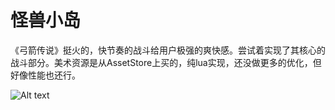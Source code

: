 # 怪兽小岛

《弓箭传说》挺火的，快节奏的战斗给用户极强的爽快感。尝试着实现了其核心的战斗部分。美术资源是从AssetStore上买的，纯lua实现，还没做更多的优化，但好像性能也还行。

![Alt text](Screenshots/gsxd.gif?raw=true)